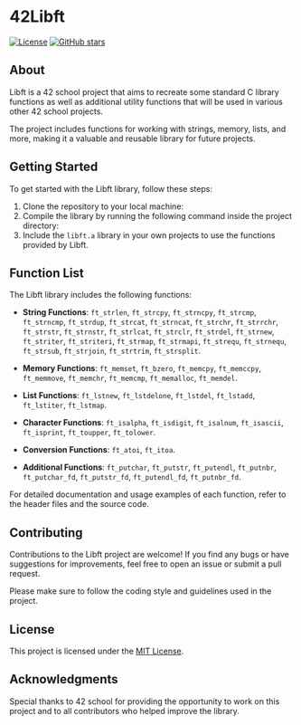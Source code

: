 # 42Libft

[![License](https://img.shields.io/badge/license-MIT-blue.svg)](https://opensource.org/licenses/MIT)
[![GitHub stars](https://img.shields.io/github/stars/your-username/libft)](https://github.com/your-username/libft/stargazers)

## About

Libft is a 42 school project that aims to recreate some standard C library functions as well as additional utility functions that will be used in various other 42 school projects.

The project includes functions for working with strings, memory, lists, and more, making it a valuable and reusable library for future projects.

## Getting Started

To get started with the Libft library, follow these steps:

1. Clone the repository to your local machine:
2. Compile the library by running the following command inside the project directory:
3. Include the `libft.a` library in your own projects to use the functions provided by Libft.

## Function List

The Libft library includes the following functions:

- **String Functions**: `ft_strlen`, `ft_strcpy`, `ft_strncpy`, `ft_strcmp`, `ft_strncmp`, `ft_strdup`, `ft_strcat`, `ft_strncat`, `ft_strchr`, `ft_strrchr`, `ft_strstr`, `ft_strnstr`, `ft_strlcat`, `ft_strclr`, `ft_strdel`, `ft_strnew`, `ft_striter`, `ft_striteri`, `ft_strmap`, `ft_strmapi`, `ft_strequ`, `ft_strnequ`, `ft_strsub`, `ft_strjoin`, `ft_strtrim`, `ft_strsplit`.

- **Memory Functions**: `ft_memset`, `ft_bzero`, `ft_memcpy`, `ft_memccpy`, `ft_memmove`, `ft_memchr`, `ft_memcmp`, `ft_memalloc`, `ft_memdel`.

- **List Functions**: `ft_lstnew`, `ft_lstdelone`, `ft_lstdel`, `ft_lstadd`, `ft_lstiter`, `ft_lstmap`.

- **Character Functions**: `ft_isalpha`, `ft_isdigit`, `ft_isalnum`, `ft_isascii`, `ft_isprint`, `ft_toupper`, `ft_tolower`.

- **Conversion Functions**: `ft_atoi`, `ft_itoa`.

- **Additional Functions**: `ft_putchar`, `ft_putstr`, `ft_putendl`, `ft_putnbr`, `ft_putchar_fd`, `ft_putstr_fd`, `ft_putendl_fd`, `ft_putnbr_fd`.

For detailed documentation and usage examples of each function, refer to the header files and the source code.

## Contributing

Contributions to the Libft project are welcome! If you find any bugs or have suggestions for improvements, feel free to open an issue or submit a pull request.

Please make sure to follow the coding style and guidelines used in the project.

## License

This project is licensed under the [MIT License](LICENSE).

## Acknowledgments

Special thanks to 42 school for providing the opportunity to work on this project and to all contributors who helped improve the library.
